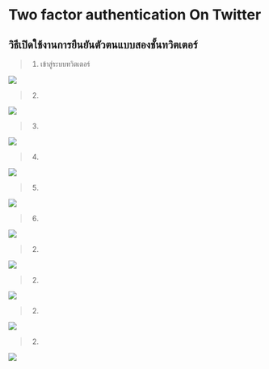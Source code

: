 # Two factor authentication On Twitter

## วิธีเปิดใช้งานการยืนยันตัวตนแบบสองชั้นทวิตเตอร์ 

>  1. เข้าสู่ระบบทวิตเตอร์ 

![](img/01.png)

>  2. 

![](img/02.png)

>  3. 

![](img/03.png)

>  4. 

![](img/04.png)

>  5. 

![](img/05.png)

>  6. 

![](img/06.png)

>  2. 

![](img/01.png)

>  2. 

![](img/01.png)

>  2. 

![](img/01.png)

>  2. 

![](img/01.png)